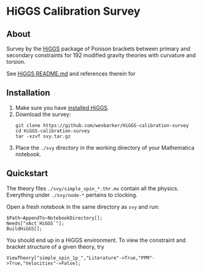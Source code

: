 # HiGGS Calibration Survey

## About

Survey by the [HiGGS](https://github.com/wevbarker/HiGGS) package of Poisson brackets between primary and secondary constraints for 192 modified gravity theories with curvature and torsion.

See [HiGGS README.md](https://github.com/wevbarker/HiGGS/README.md) and references therein for

## Installation
1. Make sure you have [installed HiGGS](https://github.com/wevbarker/HiGGS).
2. Download the survey: 
	```bash, git
	git clone https://github.com/wevbarker/HiGGS-calibration-survey
	cd HiGGS-calibration-survey
	tar -xzvf svy.tar.gz
	```
3. Place the `./svy` directory in the working directory of your Mathematica notebook.

## Quickstart 

The theory files `./svy/simple_spin_*.thr.mx` contain all the physics. Everything under `./svy/node-*` pertains to clocking.

Open a fresh notebook in the same directory as `svy` and run:
```wolfram
$Path~AppendTo~NotebookDirectory[];
Needs["xAct`HiGGS`"];
BuildHiGGS[];
```
You should end up in a HiGGS environment. To view the constraint and bracket structure of a given theory, try
```wolfram
ViewTheory["simple_spin_1p_","Literature"->True,"PPM"->True,"Velocities"->False];
```
